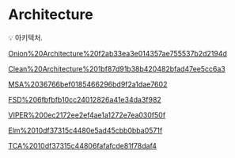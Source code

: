 # Architecture

<aside>
💡 아키텍처.

</aside>

[Onion%20Architecture%20f2ab33ea3e014357ae755537b2d2194d](Onion%20Architecture%20f2ab33ea3e014357ae755537b2d2194d)

[Clean%20Architecture%201bf87d91b38b420482bfad47ee5cc6a3](Clean%20Architecture%201bf87d91b38b420482bfad47ee5cc6a3)

[MSA%2036766bef0185466296bd9f2a1dae7602](MSA%2036766bef0185466296bd9f2a1dae7602)

[FSD%206fbfbfb10cc24012826a41e34da3f982](FSD%206fbfbfb10cc24012826a41e34da3f982)

[VIPER%200ec2172ee2ef4ae1a1272e7ea030f50f](VIPER%200ec2172ee2ef4ae1a1272e7ea030f50f)

[Elm%2010df37315c4480e5ad45cbb0bba0571f](Elm%2010df37315c4480e5ad45cbb0bba0571f)

[TCA%2010df37315c44806fafafcde81f78daf4](TCA%2010df37315c44806fafafcde81f78daf4)